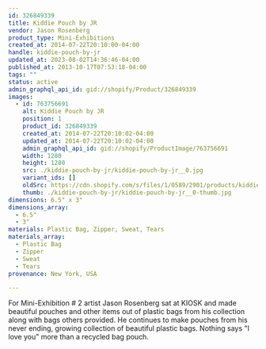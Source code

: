 ```yaml
---
id: 326849339
title: Kiddie Pouch by JR
vendor: Jason Rosenberg
product_type: Mini-Exhibitions
created_at: 2014-07-22T20:10:00-04:00
handle: kiddie-pouch-by-jr
updated_at: 2023-08-02T14:36:46-04:00
published_at: 2013-10-17T07:53:18-04:00
tags: ""
status: active
admin_graphql_api_id: gid://shopify/Product/326849339
images:
  - id: 763756691
    alt: Kiddie Pouch by JR
    position: 1
    product_id: 326849339
    created_at: 2014-07-22T20:10:02-04:00
    updated_at: 2014-07-22T20:10:02-04:00
    admin_graphql_api_id: gid://shopify/ProductImage/763756691
    width: 1280
    height: 1280
    src: ./kiddie-pouch-by-jr/kiddie-pouch-by-jr__0.jpg
    variant_ids: []
    oldSrc: https://cdn.shopify.com/s/files/1/0589/2901/products/kiddie_pouch.jpeg?v=1406074202
    thumb: ./kiddie-pouch-by-jr/kiddie-pouch-by-jr__0-thumb.jpg
dimensions: 6.5" x 3"
dimensions_array:
  - 6.5"
  - 3"
materials: Plastic Bag, Zipper, Sweat, Tears
materials_array:
  - Plastic Bag
  - Zipper
  - Sweat
  - Tears
provenance: New York, USA

---
```


For Mini-Exhibition # 2 artist Jason Rosenberg sat at KIOSK and made beautiful pouches and other items out of plastic bags from his collection along with bags others provided. He continues to make pouches from his never ending, growing collection of beautiful plastic bags. Nothing says "I love you" more than a recycled bag pouch.